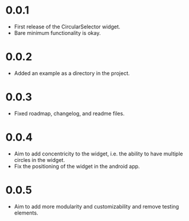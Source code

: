 # 0.0.1

- First release of the CircularSelector widget.
- Bare minimum functionality is okay.

# 0.0.2

- Added an example as a directory in the project.

# 0.0.3

- Fixed roadmap, changelog, and readme files.

# 0.0.4

- Aim to add concentricity to the widget, i.e. the ability to have multiple circles in the widget.
- Fix the positioning of the widget in the android app.

# 0.0.5

- Aim to add more modularity and customizability and remove testing elements.